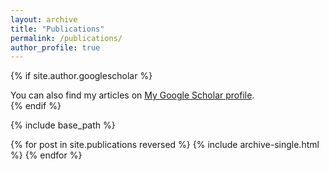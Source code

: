 ```yaml
---
layout: archive
title: "Publications"
permalink: /publications/
author_profile: true
---
```


{% if site.author.googlescholar %}
  <div class="wordwrap">You can also find my articles on <a href="{{site.author.googlescholar}}">My Google Scholar profile</a>.</div>
{% endif %}

{% include base_path %}

{% for post in site.publications reversed %}
  {% include archive-single.html %}
{% endfor %}
